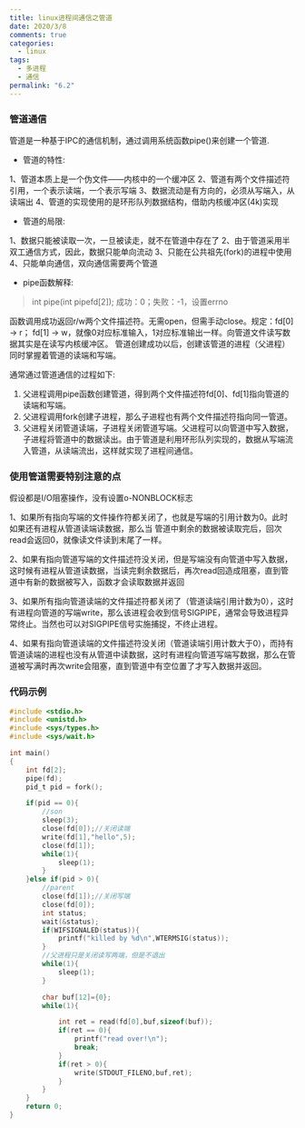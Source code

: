 ```yaml
---
title: linux进程间通信之管道
date: 2020/3/8
comments: true
categories:
  - linux
tags:
  - 多进程
  - 通信
permalink: "6.2"
---
```

### 管道通信

管道是一种基于IPC的通信机制，通过调用系统函数pipe()来创建一个管道.

* 管道的特性:

1、管道本质上是一个伪文件——内核中的一个缓冲区
2、管道有两个文件描述符引用，一个表示读端，一个表示写端
3、数据流动是有方向的，必须从写端入，从读端出
4、管道的实现使用的是环形队列数据结构，借助内核缓冲区(4k)实现

* 管道的局限:

1、数据只能被读取一次，一旦被读走，就不在管道中存在了
2、由于管道采用半双工通信方式，因此，数据只能单向流动
3、只能在公共祖先(fork)的进程中使用
4、只能单向通信，双向通信需要两个管道

* pipe函数解释:

>int pipe(int pipefd[2]);   成功：0；失败：-1，设置errno

函数调用成功返回r/w两个文件描述符。无需open，但需手动close。规定：fd[0] → r； fd[1] → w，就像0对应标准输入，1对应标准输出一样。向管道文件读写数据其实是在读写内核缓冲区。
管道创建成功以后，创建该管道的进程（父进程）同时掌握着管道的读端和写端。

通常通过管道通信的过程如下:

1. 父进程调用pipe函数创建管道，得到两个文件描述符fd[0]、fd[1]指向管道的读端和写端。
2. 父进程调用fork创建子进程，那么子进程也有两个文件描述符指向同一管道。
3. 父进程关闭管道读端，子进程关闭管道写端。父进程可以向管道中写入数据，子进程将管道中的数据读出。由于管道是利用环形队列实现的，数据从写端流入管道，从读端流出，这样就实现了进程间通信。

### 使用管道需要特别注意的点

假设都是I/O阻塞操作，没有设置o-NONBLOCK标志

1、如果所有指向写端的文件操作符都关闭了，也就是写端的引用计数为0。此时如果还有进程从管道读端读数据，那么当
管道中剩余的数据被读取完后，回次read会返回0，就像读文件读到末尾了一样。

2、如果有指向管道写端的文件描述符没关闭，但是写端没有向管道中写入数据，这时候有进程从管道读数据，当读完剩余数据后，再次read回造成阻塞，直到管道中有新的数据被写入，函数才会读取数据并返回

3、如果所有指向管道读端的文件描述符都关闭了（管道读端引用计数为0），这时有进程向管道的写端write，那么该进程会收到信号SIGPIPE，通常会导致进程异常终止。当然也可以对SIGPIPE信号实施捕捉，不终止进程。

4、如果有指向管道读端的文件描述符没关闭（管道读端引用计数大于0），而持有管道读端的进程也没有从管道中读数据，这时有进程向管道写端写数据，那么在管道被写满时再次write会阻塞，直到管道中有空位置了才写入数据并返回。

### 代码示例

```C
#include <stdio.h>
#include <unistd.h>
#include <sys/types.h>
#include <sys/wait.h>

int main()
{
    int fd[2];
    pipe(fd);
    pid_t pid = fork();

    if(pid == 0){
        //son
        sleep(3);
        close(fd[0]);//关闭读端
        write(fd[1],"hello",5);
        close(fd[1]);
        while(1){
            sleep(1);
        }
    }else if(pid > 0){
        //parent
        close(fd[1]);//关闭写端
        close(fd[0]);
        int status;
        wait(&status);
        if(WIFSIGNALED(status)){
            printf("killed by %d\n",WTERMSIG(status));
        }
        //父进程只是关闭读写两端，但是不退出
        while(1){
            sleep(1);
        }

        char buf[12]={0};
        while(1){

            int ret = read(fd[0],buf,sizeof(buf));
            if(ret == 0){
                printf("read over!\n");
                break;
            }
            if(ret > 0){
                write(STDOUT_FILENO,buf,ret);
            }
        }
    }
    return 0;
}
```
